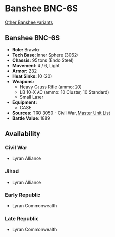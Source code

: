 # Banshee BNC-6S

[Other Banshee variants](../banshee.md)

## Banshee BNC-6S
- **Role:** Brawler
- **Tech Base:** Inner Sphere (3062)
- **Chassis:** 95 tons (Endo Steel)
- **Movement:** 4 / 6, Light
- **Armor:** 232
- **Heat Sinks:** 10 (20)
- **Weapons:**
  - Heavy Gauss Rifle (ammo: 20)
  - LB 10-X AC (ammo: 10 Cluster, 10 Standard)
  - Small Laser
- **Equipment:**
  - CASE
- **Sources:** TRO 3050 - Civil War, [Master Unit List](http://masterunitlist.info/Unit/Details/248/banshee-bnc-6s)
- **Battle Value:** 1889

## Availability

### Civil War
- Lyran Alliance

### Jihad
- Lyran Alliance

### Early Republic
- Lyran Commonwealth

### Late Republic
- Lyran Commonwealth

